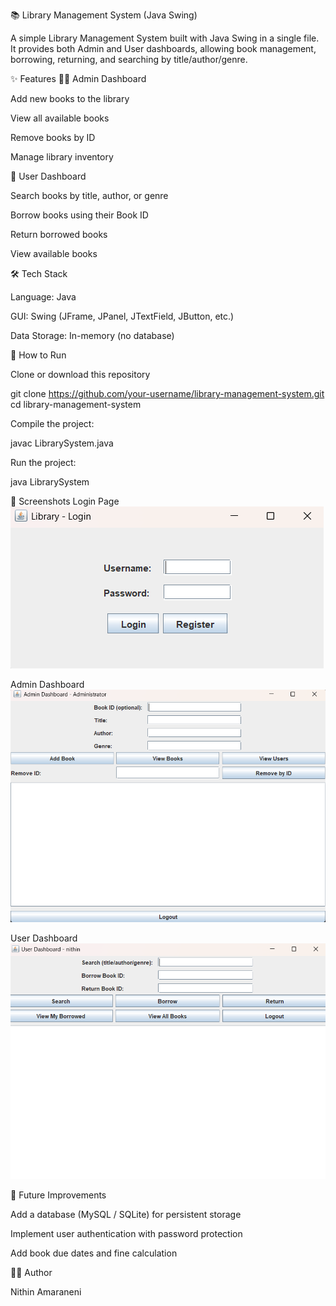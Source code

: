 📚 Library Management System (Java Swing)

A simple Library Management System built with Java Swing in a single file.
It provides both Admin and User dashboards, allowing book management, borrowing, returning, and searching by title/author/genre.

✨ Features
👨‍💼 Admin Dashboard

Add new books to the library

View all available books

Remove books by ID

Manage library inventory

👤 User Dashboard

Search books by title, author, or genre

Borrow books using their Book ID

Return borrowed books

View available books

🛠️ Tech Stack

Language: Java

GUI: Swing (JFrame, JPanel, JTextField, JButton, etc.)

Data Storage: In-memory (no database)

🚀 How to Run

Clone or download this repository

git clone https://github.com/your-username/library-management-system.git
cd library-management-system


Compile the project:

javac LibrarySystem.java


Run the project:

java LibrarySystem

📸 Screenshots
Login Page
![alt text](image.png)

Admin Dashboard
![alt text](image-1.png)

User Dashboard
![alt text](image-2.png)

🔮 Future Improvements

Add a database (MySQL / SQLite) for persistent storage

Implement user authentication with password protection

Add book due dates and fine calculation

👨‍💻 Author

Nithin Amaraneni